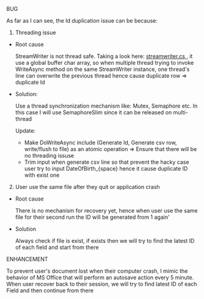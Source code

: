 BUG
   
As far as I can see, the Id duplication issue can be because:
1. Threading issue
+ Root cause

    StreamWriter is not thread safe. Taking a look here: [streamwriter.cs
  ](https://github.com/microsoft/referencesource/blob/master/mscorlib/system/io/streamwriter.cs), it use a global buffer char array, so when multiple thread trying to invoke WriteAsync method on the same StreamWriter instance, one thread's line can overwrite the previous thread hence cause duplicate row => duplicate Id
+ Solution:

    Use a thread synchronization mechanism like: Mutex, Semaphore etc. In this case I will use SemaphoreSlim since it can be released on multi-thread

  Update:

  + Make DoWriteAsync include (Generate Id, Generate csv row, write/flush to file) as an atomic operation => Ensure that there will be no threading issuse
  + Trim input when generate csv line so that prevent the hacky case user try to input DateOfBirth_{space} hence it cause duplicate ID with exist one

2. User use the same file after they quit or application crash
+ Root cause

    There is no mechanism for recovery yet, hence when user use the same file for their second run the ID will be generated from 1 again'
+ Solution

    Always check if file is exist, if exists then we will try to find the latest ID of each field and start from there

ENHANCEMENT

   To prevent user's document lost when their computer crash, I mimic the behavior of MS Office that will perform an autosave action every 5 minute.
   When user recover back to their session, we will try to find latest ID of each Field and then continue from there
